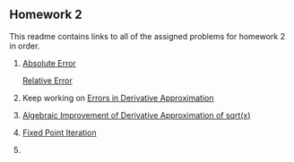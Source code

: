 ## Homework 2
This readme contains links to all of the assigned problems for homework 2 in order.

1. [Absolute Error](https://github.com/kaiudall/MATH4610/blob/master/SoftwareManual/AbsoluteError.md)
   
   [Relative Error](https://github.com/kaiudall/MATH4610/blob/master/SoftwareManual/RelativeError.md)

2. Keep working on [Errors in Derivative Approximation](https://github.com/kaiudall/MATH4610/blob/master/SoftwareManual/GraphError.md)

3. [Algebraic Improvement of Derivative Approximation of sqrt(x)](https://github.com/kaiudall/MATH4610/blob/master/Homework2/Hw2_p3_4610.pdf)

4. [Fixed Point Iteration](https://github.com/kaiudall/MATH4610/blob/master/SoftwareManual/fpi.md)

5. 
